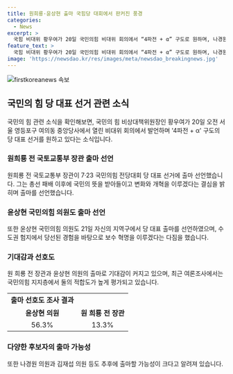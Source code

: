 ```yaml
---
title: 원희룡·윤상현 출마 국힘당 대회에서 판커진 풍경
categories:
  - News
excerpt: >
  국힘 비대위 황우여가 20일 국민의힘 비대위 회의에서 “4파전 + α” 구도로 원하며, 나경원, 조경태 등이 함께 출마한다. 원 전 장관은 변화와 개혁을 위해 출마를 결심했고, 윤 의원도 당 대표 출마를 선언할 예정이다. 한동훈 전 비상대책위원장의 ‘독무대’ 우려와 함께 전대 흥행에 기대가 커지며, 나 의원과 유승민 전 의원의 결정은 아직 미정이다.
feature_text: >
  국힘 비대위 황우여가 20일 국민의힘 비대위 회의에서 “4파전 + α” 구도로 원하며, 나경원, 조경태 등이 함께 출마한다. 원 전 장관은 변화와 개혁을 위해 출마를 결심했고, 윤 의원도 당 대표 출마를 선언할 예정이다. 한동훈 전 비상대책위원장의 ‘독무대’ 우려와 함께 전대 흥행에 기대가 커지며, 나 의원과 유승민 전 의원의 결정은 아직 미정이다.
image: 'https://newsdao.kr/res/images/meta/newsdao_breakingnews.jpg'
---
```


<p><img src="https://newsdao.kr/res/images/meta/newsdao_breakingnews.jpg" alt="firstkoreanews 속보" /></p>

<h2 data-ke-size="size26">국민의 힘 당 대표 선거 관련 소식</h2>

<p data-ke-size="size16">국민의 힘 관련 소식을 확인해보면, 국민의 힘 비상대책위원장인 황우여가 20일 오전 서울 영등포구 여의동 중앙당사에서 열린 비대위 회의에서 발언하며 '4파전 + α' 구도의 당 대표 선거를 원하고 있다는 소식입니다.</p>

<h3>원희룡 전 국토교통부 장관 출마 선언</h3>

<p data-ke-size="size16">원희룡 전 국토교통부 장관이 7·23 국민의힘 전당대회 당 대표 선거에 출마 선언했습니다. 그는 총선 패배 이후에 국민의 뜻을 받아들이고 변화와 개혁을 이루겠다는 결심을 밝히며 출마를 선언했습니다.</p>

<h3>윤상현 국민의힘 의원도 출마 선언</h3>

<p data-ke-size="size16">또한 윤상현 국민의힘 의원도 21일 자신의 지역구에서 당 대표 출마를 선언하였으며, 수도권 험지에서 당선된 경험을 바탕으로 보수 혁명을 이루겠다는 다짐을 했습니다.</p>

<h3>기대감과 선호도</h3>

<p data-ke-size="size16">원 희룡 전 장관과 윤상현 의원의 출마로 기대감이 커지고 있으며, 최근 여론조사에서는 국민의힘 지지층에서 둘의 적합도가 높게 평가되고 있습니다.</p>

<table>
   <tbody>
      <tr>
         <td style="text-align: center; height: 17px;"><b>출마 선호도 조사 결과</b></td>
      </tr>
      <tr>
         <td style="text-align: center; height: 17px;"><b>윤상현 의원</b></td>
         <td style="text-align: center; height: 17px;"><b>원 희룡 전 장관</b></td>
      </tr>
      <tr>
         <td style="text-align: center; height: 17px;">56.3%</td>
         <td style="text-align: center; height: 17px;">13.3%</td>
      </tr>
   </tbody>
</table>

<h3>다양한 후보자의 출마 가능성</h3>

<p data-ke-size="size16">또한 나경원 의원과 김재섭 의원 등도 추후에 출마할 가능성이 크다고 알려져 있습니다.</p>

